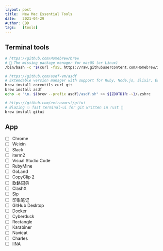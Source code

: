```yaml
---
layout: post
title:  New Mac Essential Tools
date:   2021-04-29
Author: CBD
tags:   [tools]
---
```


## Terminal  tools

```zsh
# https://github.com/Homebrew/brew
# 🍺 The missing package manager for macOS (or Linux)
/bin/bash -c "$(curl -fsSL https://raw.githubusercontent.com/Homebrew/install/HEAD/install.sh)"

# https://github.com/asdf-vm/asdf
# Extendable version manager with support for Ruby, Node.js, Elixir, Erlang & more
brew install coreutils curl git
brew install asdf
echo -e "\n. $(brew --prefix asdf)/asdf.sh" >> ${ZDOTDIR:-~}/.zshrc

# https://github.com/extrawurst/gitui
# Blazing 💥 fast terminal-ui for git written in rust 🦀
brew install gitui

```

## App

- [ ] Chrome
- [ ] Weixin
- [ ] Slack
- [ ] iterm2
- [ ] Visual Studio Code
- [ ] RubyMine
- [ ] GoLand
- [ ] CopyClip 2
- [ ] 欧路词典
- [ ] ClashX
- [ ] Sip
- [ ] 印象笔记
- [ ] GitHub Desktop
- [ ] Docker
- [ ] Cyberduck
- [ ] Rectangle
- [ ] Karabiner
- [ ] Navicat
- [ ] Charles
- [ ] IINA
